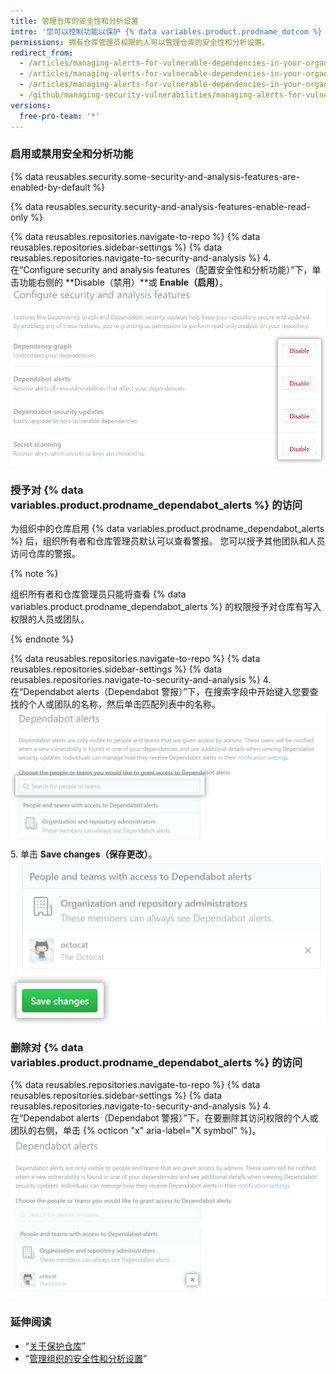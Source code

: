 ```yaml
---
title: 管理仓库的安全性和分析设置
intro: '您可以控制功能以保护 {% data variables.product.prodname_dotcom %} 上项目的安全并分析其中的代码。'
permissions: 拥有仓库管理员权限的人可以管理仓库的安全性和分析设置。
redirect_from:
  - /articles/managing-alerts-for-vulnerable-dependencies-in-your-organization-s-repositories/
  - /articles/managing-alerts-for-vulnerable-dependencies-in-your-organizations-repositories/
  - /articles/managing-alerts-for-vulnerable-dependencies-in-your-organization
  - /github/managing-security-vulnerabilities/managing-alerts-for-vulnerable-dependencies-in-your-organization
versions:
  free-pro-team: '*'
---
```


### 启用或禁用安全和分析功能

{% data reusables.security.some-security-and-analysis-features-are-enabled-by-default %}

{% data reusables.security.security-and-analysis-features-enable-read-only %}

{% data reusables.repositories.navigate-to-repo %}
{% data reusables.repositories.sidebar-settings %}
{% data reusables.repositories.navigate-to-security-and-analysis %}
4. 在“Configure security and analysis features（配置安全性和分析功能）”下，单击功能右侧的 **Disable（禁用）**或 **Enable（启用）**。 !["Configure security and analysis（配置安全性和分析）"功能的"Enable（启用）"或"Disable（禁用）"按钮](/assets/images/help/repository/security-and-analysis-disable-or-enable.png)

### 授予对 {% data variables.product.prodname_dependabot_alerts %} 的访问

为组织中的仓库启用 {% data variables.product.prodname_dependabot_alerts %} 后，组织所有者和仓库管理员默认可以查看警报。 您可以授予其他团队和人员访问仓库的警报。

{% note %}

组织所有者和仓库管理员只能将查看 {% data variables.product.prodname_dependabot_alerts %} 的权限授予对仓库有写入权限的人员或团队。

{% endnote %}

{% data reusables.repositories.navigate-to-repo %}
{% data reusables.repositories.sidebar-settings %}
{% data reusables.repositories.navigate-to-security-and-analysis %}
4. 在“Dependabot alerts（Dependabot 警报）”下，在搜索字段中开始键入您要查找的个人或团队的名称，然后单击匹配列表中的名称。 ![用于授予人员或团队访问 Dependabot 警报的搜索字段](/assets/images/help/repository/security-and-analysis-security-alerts-person-or-team-search.png)
5. 单击 **Save changes（保存更改）**。 ![用于更改 Dependabot 警报设置的"Save changes（保存更改）"按钮](/assets/images/help/repository/security-and-analysis-security-alerts-save-changes.png)

### 删除对 {% data variables.product.prodname_dependabot_alerts %} 的访问

{% data reusables.repositories.navigate-to-repo %}
{% data reusables.repositories.sidebar-settings %}
{% data reusables.repositories.navigate-to-security-and-analysis %}
4. 在“Dependabot alerts（Dependabot 警报）”下，在要删除其访问权限的个人或团队的右侧，单击 {% octicon "x" aria-label="X symbol" %}。 ![用于删除某人对您仓库的 Dependabot 警报访问权限的 "x" 按钮](/assets/images/help/repository/security-and-analysis-security-alerts-username-x.png)

### 延伸阅读

- “[关于保护仓库](/github/administering-a-repository/about-securing-your-repository)”
- “[管理组织的安全性和分析设置](/github/setting-up-and-managing-organizations-and-teams/managing-security-and-analysis-settings-for-your-organization)”
